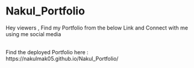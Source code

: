 # Nakul_Portfolio
Hey viewers , Find my Portfolio from the below Link and Connect with me using me social media 

<br/> 
Find the deployed Portfolio here : https://nakulmak05.github.io/Nakul_Portfolio/
 
  
 
